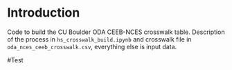 # Introduction
Code to build the CU Boulder ODA CEEB-NCES crosswalk table. Description of the process in `hs_crosswalk_build.ipynb` and crosswalk file in  `oda_nces_ceeb_crosswalk.csv`, everything else is input data.

#Test
